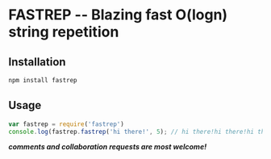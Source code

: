 
# FASTREP -- Blazing fast O(logn) string repetition
## Installation
```sh
npm install fastrep
```

## Usage
```js
var fastrep = require('fastrep')
console.log(fastrep.fastrep('hi there!', 5); // hi there!hi there!hi there!hi there!hi there!
```

***comments and collaboration requests are most welcome!***
